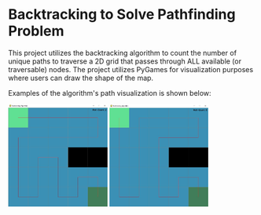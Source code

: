 # Backtracking to Solve Pathfinding Problem
This project utilizes the backtracking algorithm to count the number of unique paths to traverse a 2D grid that passes through ALL available (or traversable) nodes. The project utilizes PyGames for visualization purposes where users can draw the shape of the map.

Examples of the algorithm's path visualization is shown below:

<img src='/img/image1.JPG' width="40%">
<img src='/img/image3.JPG' width="40%">

